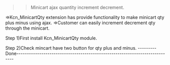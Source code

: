 >>Minicart ajax quantity increment decrement.

=>Kcn_MinicartQty extension has provide functionality to make minicart qty plus minus using ajax.
=>Customer can easily increment decrement qty through the minicart.

Step 1)First install Kcn_MinicartQty module.

Step 2)Check mincart have two button for qty plus and minus.
---------Done----------------------------------------------------------------------------
